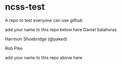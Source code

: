 # ncss-test
A repo to test everyone can use github

add your name to this repo below here
Daniel Salahoras

Harrison Shoebridge (@paked)

Rob Pike


add your name to this repo above here
